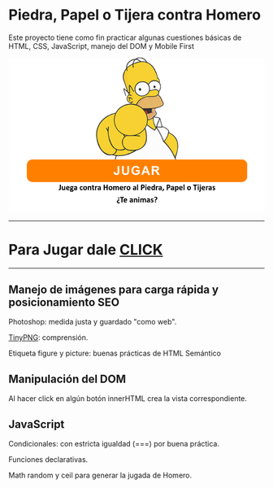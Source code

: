 # Piedra, Papel o Tijera contra Homero

Este proyecto tiene como fin practicar algunas cuestiones básicas de HTML, CSS, JavaScript, manejo del DOM y Mobile First

![Homero Piedra Papel o Tijeras](/homer.png)


**************************************************************************************************************************
# Para Jugar dale [CLICK](https://dmpb.github.io/piedraPapelTijera/)

**************************************************************************************************************************

## Manejo de imágenes para carga rápida y posicionamiento SEO

Photoshop: medida justa y guardado "como web".

[TinyPNG](https://tinypng.com/): comprensión.

Etiqueta figure y picture: buenas prácticas de HTML Semántico


## Manipulación del DOM

Al hacer click en algún botón innerHTML crea la vista correspondiente.

## JavaScript

Condicionales: con estricta igualdad (===) por buena práctica.

Funciones declarativas.

Math random y ceil para generar la jugada de Homero. 




